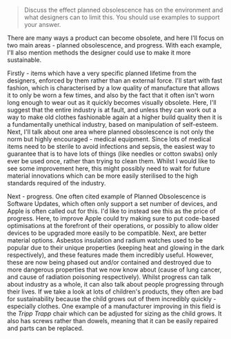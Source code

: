 > Discuss the effect planned obsolescence has on the environment and what designers can to limit this. You should use examples to support your answer.

There are many ways a product can become obsolete, and here I'll focus on two main areas - planned obsolescence, and progress. With each example, I'll also mention methods the designer could use to make it more sustainable.

Firstly - items which have a very specific planned lifetime from the designers, enforced by them rather than an external force. I'll start with fast fashion, which is characterised by a low quality of manufacture that allows it to only be worn a few times, and also by the fact that it often isn't worn long enough to wear out as it quickly becomes visually obsolete. Here, I'll suggest that the entire industry is at fault, and unless they can work out a way to make old clothes fashionable again at a higher build quality then it is a fundamentally unethical industry, based on manipulation of self-esteem. Next, I'll talk about one area where planned obsolescence is not only the norm but highly encouraged - medical equipment. Since lots of medical items need to be sterile to avoid infections and sepsis, the easiest way to guarantee that is to have lots of things (like needles or cotton swabs) only ever be used once, rather than trying to clean them. Whilst I would like to see some improvement here, this might possibly need to wait for future material innovations which can be more easily sterilised to the high standards required of the industry. 

Next - progress. One often cited example of Planned Obsolescence is Software Updates, which often only support a set number of devices, and Apple is often called out for this. I'd like to instead see this as the price of progress. Here, to improve Apple could try making sure to put code-based optimisations at the forefront of their operations, or possibly to allow older devices to be upgraded more easily to be compatible. Next, are better material options. Asbestos insulation and radium watches used to be popular due to their unique properties (keeping heat and glowing in the dark respectively), and these features made them incredibly useful. However, these are now being phased out and/or contained and destroyed due to more dangerous properties that we now know about (cause of lung cancer, and cause of radiation poisoning respectively). Whilst progress can talk about industry as a whole, it can also talk about people progressing through their lives. If we take a look at lots of children's products, they often are bad for sustainability because the child grows out of them incredibly quickly - especially clothes. One example of a manufacturer improving in this field is the *Tripp Trapp* chair which can be adjusted for sizing as the child grows. It also has screws rather than dowels, meaning that it can be easily repaired and parts can be replaced.